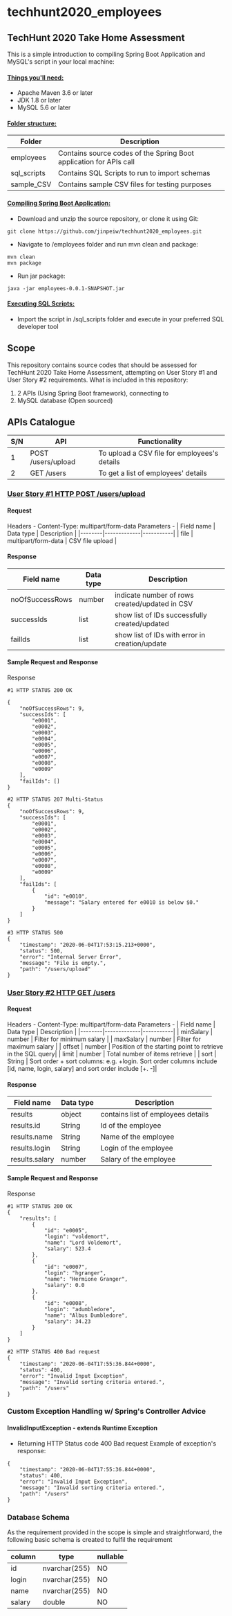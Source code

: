 # techhunt2020_employees
## TechHunt 2020 Take Home Assessment

This is a simple introduction to compiling Spring Boot Application and MySQL's script in your local machine: 

#### <ins>Things you'll need:</ins> 
* Apache Maven 3.6 or later
* JDK 1.8 or later
* MySQL 5.6 or later

#### <ins>Folder structure:</ins>
| Folder | Description |
|--------|-------------|
| employees | Contains source codes of the Spring Boot application for APIs call |
| sql_scripts | Contains SQL Scripts to run to import schemas |
| sample_CSV | Contains sample CSV files for testing purposes | 

#### <ins>Compiling Spring Boot Application:</ins> 
* Download and unzip the source repository, or clone it using Git: 
```
git clone https://github.com/jinpeiw/techhunt2020_employees.git
```
* Navigate to /employees folder and run mvn clean and package: 
```
mvn clean 
mvn package
```
* Run jar package: 
```
java -jar employees-0.0.1-SNAPSHOT.jar
``` 

#### <ins>Executing SQL Scripts:</ins> 
* Import the script in /sql_scripts folder and execute in your preferred SQL developer tool 

## Scope
This repository contains source codes that should be assessed for TechHunt 2020 Take Home Assessment, attempting on User Story #1 and User Story #2 requirements. 
What is included in this repository: 
1. 2 APIs (Using Spring Boot framework), connecting to
2. MySQL database (Open sourced)

## APIs Catalogue
| S/N | API | Functionality |
|--------|-------------|-----------|
| 1 | POST /users/upload | To upload a CSV file for employees's details |
| 2 | GET /users | To get a list of employees' details |

### <ins>User Story #1 HTTP POST /users/upload</ins>
#### Request

Headers - Content-Type: multipart/form-data
Parameters - 
| Field name | Data type | Description |
|--------|-------------|-----------|
| file | multipart/form-data |  CSV file upload |
#### Response
| Field name | Data type | Description |
|--------|-------------|-----------|
| noOfSuccessRows | number |  indicate number of rows created/updated in CSV |
| successIds | list | show list of IDs successfully created/updated |
| failIds | list | show list of IDs with error in creation/update |

#### Sample Request and Response 
Response 
```
#1 HTTP STATUS 200 OK

{
    "noOfSuccessRows": 9,
    "successIds": [
        "e0001",
        "e0002",
        "e0003",
        "e0004",
        "e0005",
        "e0006",
        "e0007",
        "e0008",
        "e0009"
    ],
    "failIds": []
}

#2 HTTP STATUS 207 Multi-Status
{
    "noOfSuccessRows": 9,
    "successIds": [
        "e0001",
        "e0002",
        "e0003",
        "e0004",
        "e0005",
        "e0006",
        "e0007",
        "e0008",
        "e0009"
    ],
    "failIds": [
        {
            "id": "e0010",
            "message": "Salary entered for e0010 is below $0."
        }
    ]
}

#3 HTTP STATUS 500 
{
    "timestamp": "2020-06-04T17:53:15.213+0000",
    "status": 500,
    "error": "Internal Server Error",
    "message": "File is empty.",
    "path": "/users/upload"
}
```

### <ins>User Story #2 HTTP GET /users</ins>
#### Request

Headers - Content-Type: multipart/form-data
Parameters - 
| Field name | Data type | Description |
|--------|-------------|-----------|
| minSalary | number |  Filter for minimum salary |
| maxSalary | number | Filter for maximum salary |
| offset | number | Position of the starting point to retrieve in the SQL query|
| limit | number | Total number of items retrieve |
| sort | String | Sort order + sort columns: e.g. +login. Sort order columns include [id, name, login, salary] and sort order include [+. -]|  

#### Response
| Field name | Data type | Description |
|--------|-------------|-----------|
| results | object |  contains list of employees details |
| results.id | String | Id of the employee |
| results.name | String | Name of the employee |
| results.login | String  | Login of the employee |
| results.salary | number | Salary of the employee | 

#### Sample Request and Response 
Response 
```
#1 HTTP STATUS 200 OK
{
    "results": [
        {
            "id": "e0005",
            "login": "voldemort",
            "name": "Lord Voldemort",
            "salary": 523.4
        },
        {
            "id": "e0007",
            "login": "hgranger",
            "name": "Hermione Granger",
            "salary": 0.0
        },
        {
            "id": "e0008",
            "login": "adumbledore",
            "name": "Albus Dumbledore",
            "salary": 34.23
        }
    ]
}

#2 HTTP STATUS 400 Bad request 
{
    "timestamp": "2020-06-04T17:55:36.844+0000",
    "status": 400,
    "error": "Invalid Input Exception",
    "message": "Invalid sorting criteria entered.",
    "path": "/users"
}

```

### Custom Exception Handling w/ Spring's Controller Advice 
#### InvalidInputException - extends Runtime Exception 
* Returning HTTP Status code 400 Bad request 
Example of exception's response: 
``` 
{
    "timestamp": "2020-06-04T17:55:36.844+0000",
    "status": 400,
    "error": "Invalid Input Exception",
    "message": "Invalid sorting criteria entered.",
    "path": "/users"
}
```

### Database Schema
As the requirement provided in the scope is simple and straightforward, the following basic schema is created to fulfil the requirement 

| column | type | nullable | 
|----|----|----|
|id|nvarchar(255) | NO|
|login|nvarchar(255) | NO|
|name|nvarchar(255) | NO|
|salary|double | NO|